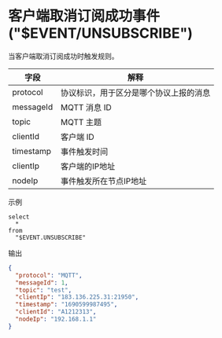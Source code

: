 # 客户端取消订阅成功事件 ("$EVENT/UNSUBSCRIBE")
当客户端取消订阅成功时触发规则。

| **字段**    | **解释**           |
|-----------|------------------|
| protocol  | 协议标识，用于区分是哪个协议上报的消息                                    |
| messageId | MQTT 消息 ID       |
| topic     | MQTT 主题          |
| clientId  | 客户端 ID           |
| timestamp | 事件触发时间           |
| clientIp  | 客户端的IP地址    |
| nodeIp    | 事件触发所在节点IP地址 |

示例
```plsql
select
  *
from
  "$EVENT.UNSUBSCRIBE"
```
输出
```json
{
  "protocol": "MQTT",
  "messageId": 1,
  "topic": "test",
  "clientIp": "183.136.225.31:21950",
  "timestamp": "1690599987495",
  "clientId": "A1212313",
  "nodeIp": "192.168.1.1"
}
```